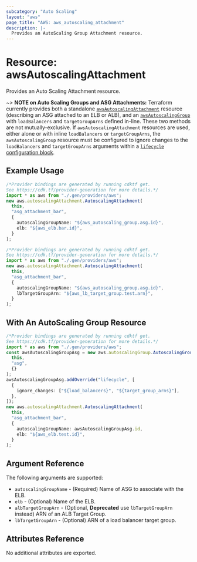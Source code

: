```yaml
---
subcategory: "Auto Scaling"
layout: "aws"
page_title: "AWS: aws_autoscaling_attachment"
description: |-
  Provides an AutoScaling Group Attachment resource.
---
```


# Resource: awsAutoscalingAttachment

Provides an Auto Scaling Attachment resource.

\~> **NOTE on Auto Scaling Groups and ASG Attachments:** Terraform currently provides
both a standalone [`awsAutoscalingAttachment`](autoscaling_attachment.html) resource
(describing an ASG attached to an ELB or ALB), and an [`awsAutoscalingGroup`](autoscaling_group.html)
with `loadBalancers` and `targetGroupArns` defined in-line. These two methods are not
mutually-exclusive. If `awsAutoscalingAttachment` resources are used, either alone or with inline
`loadBalancers` or `targetGroupArns`, the `awsAutoscalingGroup` resource must be configured
to ignore changes to the `loadBalancers` and `targetGroupArns` arguments within a
[`lifecycle` configuration block](https://www.terraform.io/docs/configuration/meta-arguments/lifecycle.html).

## Example Usage

```typescript
/*Provider bindings are generated by running cdktf get.
See https://cdk.tf/provider-generation for more details.*/
import * as aws from "./.gen/providers/aws";
new aws.autoscalingAttachment.AutoscalingAttachment(
  this,
  "asg_attachment_bar",
  {
    autoscalingGroupName: "${aws_autoscaling_group.asg.id}",
    elb: "${aws_elb.bar.id}",
  }
);

```

```typescript
/*Provider bindings are generated by running cdktf get.
See https://cdk.tf/provider-generation for more details.*/
import * as aws from "./.gen/providers/aws";
new aws.autoscalingAttachment.AutoscalingAttachment(
  this,
  "asg_attachment_bar",
  {
    autoscalingGroupName: "${aws_autoscaling_group.asg.id}",
    lbTargetGroupArn: "${aws_lb_target_group.test.arn}",
  }
);

```

## With An AutoScaling Group Resource

```typescript
/*Provider bindings are generated by running cdktf get.
See https://cdk.tf/provider-generation for more details.*/
import * as aws from "./.gen/providers/aws";
const awsAutoscalingGroupAsg = new aws.autoscalingGroup.AutoscalingGroup(
  this,
  "asg",
  {}
);
awsAutoscalingGroupAsg.addOverride("lifecycle", [
  {
    ignore_changes: ["${load_balancers}", "${target_group_arns}"],
  },
]);
new aws.autoscalingAttachment.AutoscalingAttachment(
  this,
  "asg_attachment_bar",
  {
    autoscalingGroupName: awsAutoscalingGroupAsg.id,
    elb: "${aws_elb.test.id}",
  }
);

```

## Argument Reference

The following arguments are supported:

* `autoscalingGroupName` - (Required) Name of ASG to associate with the ELB.
* `elb` - (Optional) Name of the ELB.
* `albTargetGroupArn` - (Optional, **Deprecated** use `lbTargetGroupArn` instead) ARN of an ALB Target Group.
* `lbTargetGroupArn` - (Optional) ARN of a load balancer target group.

## Attributes Reference

No additional attributes are exported.
